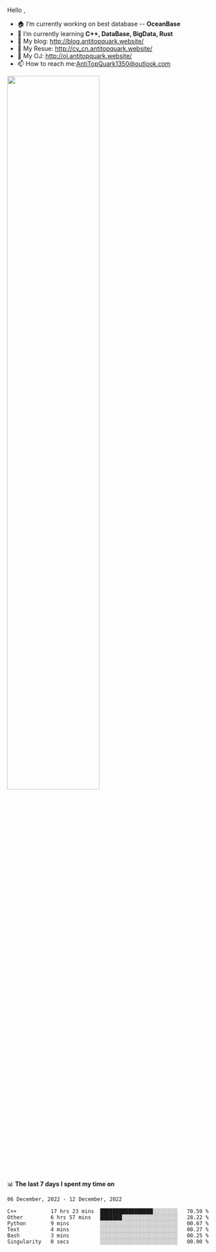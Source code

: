
Hello , 

- 🏠 I’m currently working on best database -- **OceanBase**
- 🌱 I’m currently learning **C++, DataBase, BigData, Rust**
- 🔭 My blog:   http://blog.antitopquark.website/ 
- 👦 My Resue:  http://cv_cn.antitopquark.website/
- 🚉 My OJ:     http://oj.antitopquark.website/
- 📫 How to reach me:AntiTopQuark1350@outlook.com


<img width="65%" src="https://github-readme-stats.vercel.app/api?username=AntiTopQuark&show_icons=true&count_private=true&hide=prs&theme=default_repocard">


📊 **The last 7 days I spent my time on** 

<!--START_SECTION:waka-->
```text
06 December, 2022 - 12 December, 2022

C++           17 hrs 23 mins  █████████████████░░░░░░░░   70.59 % 
Other         6 hrs 57 mins   ███████░░░░░░░░░░░░░░░░░░   28.22 % 
Python        9 mins          ░░░░░░░░░░░░░░░░░░░░░░░░░   00.67 % 
Text          4 mins          ░░░░░░░░░░░░░░░░░░░░░░░░░   00.27 % 
Bash          3 mins          ░░░░░░░░░░░░░░░░░░░░░░░░░   00.25 % 
Singularity   0 secs          ░░░░░░░░░░░░░░░░░░░░░░░░░   00.00 %
```
<!--END_SECTION:waka-->


